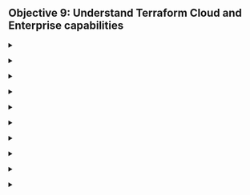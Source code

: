 ## Objective 9: Understand Terraform Cloud and Enterprise capabilities

<p>
<details><summary>  </summary>
<p>

</details>

<p>
<details><summary>  </summary>
<p>

</details>

<p>
<details><summary>  </summary>
<p>

</details>

<p>
<details><summary>  </summary>
<p>

</details>

<p>
<details><summary>  </summary>
<p>

</details>

<p>
<details><summary>  </summary>
<p>

</details>

<p>
<details><summary>  </summary>
<p>

</details>

<p>
<details><summary>  </summary>
<p>

</details>

<p>
<details><summary>  </summary>
<p>

</details>

<p>
<details><summary>  </summary>
<p>

</details>


